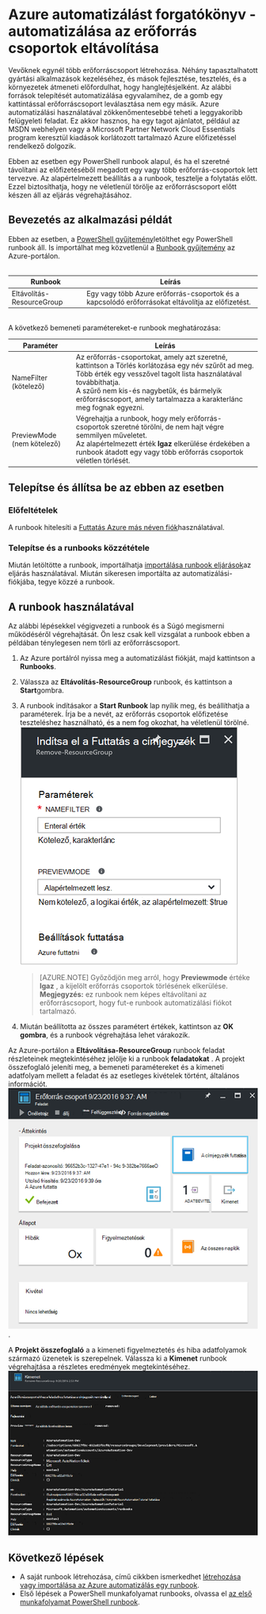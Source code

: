 <properties
    pageTitle="Az erőforrás csoportok eltávolítása automatizálása |} Microsoft Azure"
    description="Az Azure automatizálási forgatókönyv többek között az összes erőforráscsoport az előfizetés megszüntetése runbooks PowerShell munkafolyamat-verziót."
    services="automation"
    documentationCenter=""
    authors="MGoedtel"
    manager="jwhit"
    editor=""
    />
<tags
    ms.service="automation"
    ms.workload="tbd"
    ms.tgt_pltfrm="na"
    ms.devlang="na"
    ms.topic="get-started-article"
    ms.date="09/26/2016"
    ms.author="magoedte"/>

# <a name="azure-automation-scenario---automate-removal-of-resource-groups"></a>Azure automatizálást forgatókönyv - automatizálása az erőforrás csoportok eltávolítása

Vevőknek egynél több erőforráscsoport létrehozása. Néhány tapasztalhatott gyártási alkalmazások kezeléséhez, és mások fejlesztése, tesztelés, és a környezetek átmeneti előfordulhat, hogy hanglejtésjelként. Az alábbi források telepítését automatizálása egyvalamihez, de a gomb egy kattintással erőforráscsoport leválasztása nem egy másik. Azure automatizálási használatával zökkenőmentesebbé teheti a leggyakoribb felügyeleti feladat. Ez akkor hasznos, ha egy tagot ajánlatot, például az MSDN webhelyen vagy a Microsoft Partner Network Cloud Essentials program keresztül kiadások korlátozott tartalmazó Azure előfizetéssel rendelkező dolgozik.

Ebben az esetben egy PowerShell runbook alapul, és ha el szeretné távolítani az előfizetéséből megadott egy vagy több erőforrás-csoportok lett tervezve. Az alapértelmezett beállítás a a runbook, tesztelje a folytatás előtt. Ezzel biztosíthatja, hogy ne véletlenül törölje az erőforráscsoport előtt készen áll az eljárás végrehajtásához.   

## <a name="getting-the-scenario"></a>Bevezetés az alkalmazási példát

Ebben az esetben, a [PowerShell gyűjtemény](https://www.powershellgallery.com/packages/Remove-ResourceGroup/1.0/DisplayScript)letölthet egy PowerShell runbook áll. Is importálhat meg közvetlenül a [Runbook gyűjtemény](automation-runbook-gallery.md) az Azure-portálon.<br><br>

Runbook | Leírás|
----------|------------|
Eltávolítás-ResourceGroup | Egy vagy több Azure erőforrás-csoportok és a kapcsolódó erőforrásokat eltávolítja az előfizetést.  
<br>
A következő bemeneti paramétereket-e runbook meghatározása:

Paraméter | Leírás|
----------|------------|
NameFilter (kötelező) | Az erőforrás-csoportokat, amely azt szeretné, kattintson a Törlés korlátozása egy név szűrőt ad meg. Több érték egy vesszővel tagolt lista használatával továbbíthatja.<br>A szűrő nem kis-és nagybetűk, és bármelyik erőforráscsoport, amely tartalmazza a karakterlánc meg fognak egyezni.|
PreviewMode (nem kötelező) | Végrehajtja a runbook, hogy mely erőforrás-csoportok szeretné törölni, de nem hajt végre semmilyen műveletet.<br>Az alapértelmezett érték **Igaz** elkerülése érdekében a runbook átadott egy vagy több erőforrás csoportok véletlen törlését.  

## <a name="install-and-configure-this-scenario"></a>Telepítse és állítsa be az ebben az esetben

### <a name="prerequisites"></a>Előfeltételek

A runbook hitelesíti a [Futtatás Azure más néven fiók](automation-sec-configure-azure-runas-account.md)használatával.    

### <a name="install-and-publish-the-runbooks"></a>Telepítse és a runbooks közzététele

Miután letöltötte a runbook, importálhatja [importálása runbook eljárások](automation-creating-importing-runbook.md#importing-a-runbook-from-a-file-into-Azure-Automation)az eljárás használatával. Miután sikeresen importálta az automatizálási-fiókjába, tegye közzé a runbook.


## <a name="using-the-runbook"></a>A runbook használatával

Az alábbi lépésekkel végigvezeti a runbook és a Súgó megismerni működéséről végrehajtását. Ön lesz csak kell vizsgálat a runbook ebben a példában ténylegesen nem törli az erőforráscsoport.  

1. Az Azure portálról nyissa meg a automatizálást fiókját, majd kattintson a **Runbooks**.
2. Válassza az **Eltávolítás-ResourceGroup** runbook, és kattintson a **Start**gombra.
3. A runbook indításakor a **Start Runbook** lap nyílik meg, és beállíthatja a paraméterek. Írja be a nevét, az erőforrás csoportok előfizetése teszteléshez használható, és a nem fog okozhat, ha véletlenül törölné.<br> ![Eltávolítás-ResouceGroup paraméterei](media/automation-scenario-remove-resourcegroup/remove-resourcegroup-input-parameters.png)

    >[AZURE.NOTE] Győződjön meg arról, hogy **Previewmode** értéke **Igaz** , a kijelölt erőforrás csoportok törlésének elkerülése.  **Megjegyzés:** ez runbook nem képes eltávolítani az erőforráscsoport, hogy fut-e runbook automatizálási fiókot tartalmazó.  

4. Miután beállította az összes paramétert értékek, kattintson az **OK gombra**, és a runbook végrehajtása lehet várakozik.  

Az Azure-portálon a **Eltávolítása-ResourceGroup** runbook feladat részleteinek megtekintéséhez jelölje ki a runbook **feladatokat** . A projekt összefoglaló jeleníti meg, a bemeneti paramétereket és a kimeneti adatfolyam mellett a feladat és az esetleges kivételek történt, általános információt.<br> ![Eltávolítás-ResourceGroup runbook feladatállapot](media/automation-scenario-remove-resourcegroup/remove-resourcegroup-runbook-job-status.png).

A **Projekt összefoglaló** a a kimeneti figyelmeztetés és hiba adatfolyamok származó üzenetek is szerepelnek. Válassza ki a **Kimenet** runbook végrehajtása a részletes eredmények megtekintéséhez.<br> ![Eltávolítás-ResourceGroup runbook kimeneti eredménye](media/automation-scenario-remove-resourcegroup/remove-resourcegroup-runbook-job-output.png)

## <a name="next-steps"></a>Következő lépések

- A saját runbook létrehozása, című cikkben ismerkedhet [létrehozása vagy importálása az Azure automatizálás egy runbook](automation-creating-importing-runbook.md).
- Első lépések a PowerShell munkafolyamat runbooks, olvassa el [az első munkafolyamat PowerShell runbook](automation-first-runbook-textual.md).
